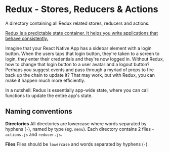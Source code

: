 # Redux - Stores, Reducers & Actions

A directory containing all Redux related stores, reducers and actions.

[Redux is a predictable state container. It helps you write applications that behave consistently.](http://redux.js.org/)

Imagine that your React Native App has a sidebar element with a login button. When the users taps that login button, they're taken to a screen to login, they enter their credentials and they're now logged in. Without Redux, how to change that login button to a user avatar and a logout button? Perhaps you suggest events and pass through a myriad of props to fire back up the chain to update it? That may work, but with Redux, you can make it happen much more efficiently.

In a nutshell: Redux is essentially app-wide state, where you can call functions to update the entire app's state.

## Naming conventions

__Directories__
All directories are lowercase where words separated by hyphens (`-`), named by type (eg. `menu`). Each directory contains 2 files - `actions.js` and `reducer.js`.

__Files__
Files should be `lowercase` and words separated by hyphens (`-`).
